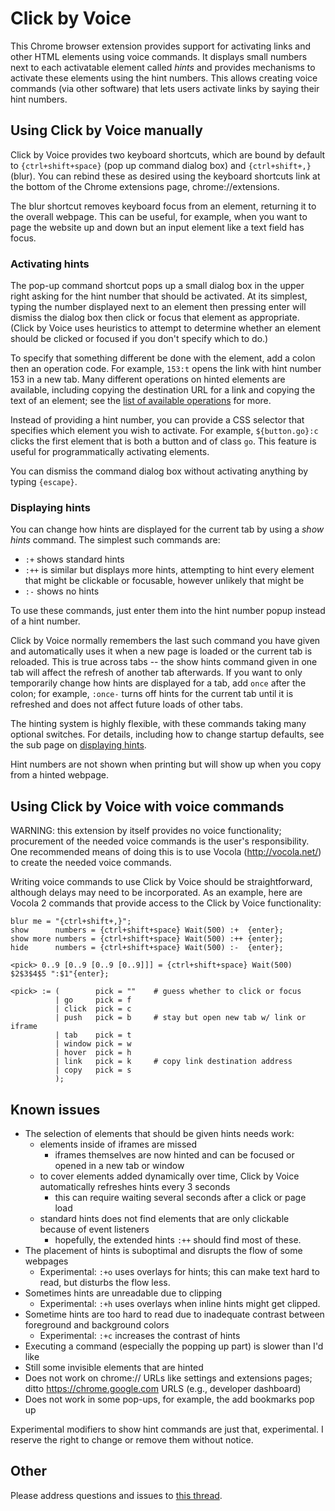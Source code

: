 # Click by Voice

This Chrome browser extension provides support for activating links and
other HTML elements using voice commands.  It displays small numbers
next to each activatable element called *hints* and provides mechanisms
to activate these elements using the hint numbers.  This allows creating
voice commands (via other software) that lets users activate links by
saying their hint numbers.


## Using Click by Voice manually

Click by Voice provides two keyboard shortcuts, which are bound by
default to `{ctrl+shift+space}` (pop up command dialog box) and
`{ctrl+shift+,}` (blur).  You can rebind these as desired using the
keyboard shortcuts link at the bottom of the Chrome extensions page,
chrome://extensions.

The blur shortcut removes keyboard focus from an element, returning it
to the overall webpage.  This can be useful, for example, when you want
to page the website up and down but an input element like a text field
has focus.

### Activating hints

The pop-up command shortcut pops up a small dialog box in the upper
right asking for the hint number that should be activated.  At its
simplest, typing the number displayed next to an element then pressing
enter will dismiss the dialog box then click or focus that element as
appropriate.  (Click by Voice uses heuristics to attempt to determine
whether an element should be clicked or focused if you don't specify
which to do.)

To specify that something different be done with the element, add a
colon then an operation code.  For example, `153:t` opens the link with
hint number 153 in a new tab.  Many different operations on hinted
elements are available, including copying the destination URL for a link
and copying the text of an element; see the
[list of available operations](./doc/activation_commands.md) for more.

Instead of providing a hint number, you can provide a CSS selector that
specifies which element you wish to activate.  For example,
`${button.go}:c` clicks the first element that is both a button and of
class `go`.  This feature is useful for programmatically activating
elements.

You can dismiss the command dialog box without activating anything by
typing `{escape}`.

###  Displaying hints

You can change how hints are displayed for the current tab by using a
_show hints_ command.  The simplest such commands are:

* `:+` shows standard hints
* `:++` is similar but displays more hints, attempting to hint every
  element that might be clickable or focusable, however unlikely that
  might be
* `:-` shows no hints

To use these commands, just enter them into the hint number popup
instead of a hint number.

Click by Voice normally remembers the last such command you have given
and automatically uses it when a new page is loaded or the current tab
is reloaded.  This is true across tabs -- the show hints command given
in one tab will affect the refresh of another tab afterwards.  If you
want to only temporarily change how hints are displayed for a tab, add
`once` after the colon; for example, `:once-` turns off hints for the
current tab until it is refreshed and does not affect future loads of
other tabs.

The hinting system is highly flexible, with these commands taking many
optional switches.  For details, including how to change startup
defaults, see the sub page on
[displaying hints](./doc/displaying_hints.md).

Hint numbers are not shown when printing but will show up when you copy
from a hinted webpage.


## Using Click by Voice with voice commands

WARNING: this extension by itself provides no voice functionality;
procurement of the needed voice commands is the user's
responsibility. One recommended means of doing this is to use Vocola
(http://vocola.net/) to create the needed voice commands.

Writing voice commands to use Click by Voice should be straightforward,
although delays may need to be incorporated.  As an example, here are
Vocola 2 commands that provide access to the Click by Voice
functionality:

    blur me = "{ctrl+shift+,}";
    show      numbers = {ctrl+shift+space} Wait(500) :+  {enter};
    show more numbers = {ctrl+shift+space} Wait(500) :++ {enter};
    hide      numbers = {ctrl+shift+space} Wait(500) :-  {enter};
    
    <pick> 0..9 [0..9 [0..9 [0..9]]] = {ctrl+shift+space} Wait(500) $2$3$4$5 ":$1"{enter};
    
    <pick> := (        pick = ""    # guess whether to click or focus
              | go     pick = f
              | click  pick = c
              | push   pick = b     # stay but open new tab w/ link or iframe
              | tab    pick = t
              | window pick = w
              | hover  pick = h
              | link   pick = k     # copy link destination address
              | copy   pick = s
              );


## Known issues

* The selection of elements that should be given hints needs work:
  * elements inside of iframes are missed
    * iframes themselves are now hinted and can be focused or opened in a new tab or window
  * to cover elements added dynamically over time, Click by Voice
    automatically refreshes hints every 3 seconds
    * this can require waiting several seconds after a click or page load
  * standard hints does not find elements that are only clickable
    because of event listeners
    * hopefully, the extended hints `:++` should find most of these.
* The placement of hints is suboptimal and disrupts the flow of some webpages
  * Experimental: `:+o` uses overlays for hints; this can make text hard
    to read, but disturbs the flow less.
* Sometimes hints are unreadable due to clipping
  * Experimental: `:+h` uses overlays when inline hints might get
    clipped.
* Sometime hints are too hard to read due to inadequate contrast between
  foreground and background colors
  * Experimental: `:+c` increases the contrast of hints
* Executing a command (especially the popping up part) is slower than I'd like
* Still some invisible elements that are hinted
* Does not work on chrome:// URLs like settings and extensions pages;
  ditto https://chrome.google.com URLS (e.g., developer dashboard)
* Does not work in some pop-ups, for example, the add bookmarks pop up

Experimental modifiers to show hint commands are just that,
experimental.  I reserve the right to change or remove them without
notice.


## Other

Please address questions and issues to <a
href="http://www.knowbrainer.com/forums/forum/messageview.cfm?catid=25&threadid=22663">this
thread</a>.
